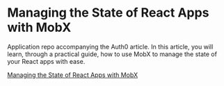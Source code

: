 # Managing the State of React Apps with MobX

Application repo accompanying the Auth0 article. In this article, you will learn, through a practical guide, how to use MobX to manage the state of your React apps with ease.

[Managing the State of React Apps with MobX](https://auth0.com/blog/managing-the-state-of-react-apps-with-mobx/)
